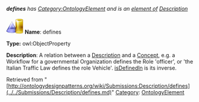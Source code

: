 ___defines__ has [Category:OntologyElement](../../Category/OntologyElement.md "Category:OntologyElement") and is an [element of](../../Property/ElementOf.md "Property:ElementOf") [Description](../../Submissions/Description.md "Submissions:Description")_


  




[![ObjectProperty](../../images/thumb/c/c3/ObjectProperty.gif/45px-ObjectProperty.gif)](../../Image/ObjectProperty.gif.md "ObjectProperty")
__Name__: defines 


__Type:__ owl:ObjectProperty 


__Description__: A relation between a  [Description](../../Image/Description.jpg.md "Submissions:Description/Description") and a  [Concept](../../Community/FrancoisScharffe_about_ConceptGroup.md "Submissions:Description/Concept"), e.g. a Workflow for a governmental Organization defines the Role 'officer', or 'the Italian Traffic Law defines the role Vehicle'.  [isDefinedIn](../../Submissions/Description/isDefinedIn.md "Submissions:Description/isDefinedIn") is its inverse. 





Retrieved from "[http://ontologydesignpatterns.org/wiki/Submissions:Description/defines](../../Submissions/Description/defines.md)"
 [Category](http://ontologydesignpatterns.org/wiki/Special:Categories "Special:Categories"): [OntologyElement](../../Category/OntologyElement.md "Category:OntologyElement")